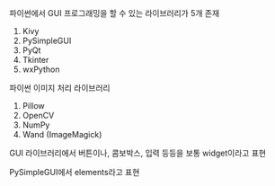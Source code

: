 파이썬에서 GUI 프로그래밍을 할 수 있는 라이브러리가 5개 존재

1. Kivy
2. PySimpleGUI
3. PyQt
4. Tkinter
5. wxPython


파이썬 이미지 처리 라이브러리
1) Pillow
2) OpenCV
3) NumPy
4) Wand (ImageMagick)


GUI 라이브러리에서
버튼이나, 콤보박스, 입력 등등을 보통 widget이라고 표현

PySimpleGUI에서 elements라고 표현